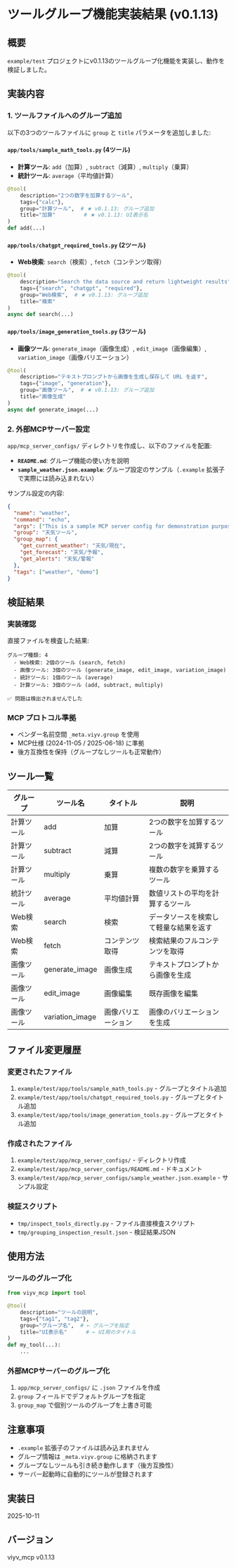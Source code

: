 # ツールグループ機能実装結果 (v0.1.13)

## 概要

`example/test` プロジェクトにv0.1.13のツールグループ化機能を実装し、動作を検証しました。

## 実装内容

### 1. ツールファイルへのグループ追加

以下の3つのツールファイルに `group` と `title` パラメータを追加しました:

#### `app/tools/sample_math_tools.py` (4ツール)
- **計算ツール**: `add`（加算）, `subtract`（減算）, `multiply`（乗算）
- **統計ツール**: `average`（平均値計算）

```python
@tool(
    description="2つの数字を加算するツール",
    tags={"calc"},
    group="計算ツール",  # ★ v0.1.13: グループ追加
    title="加算"         # ★ v0.1.13: UI表示名
)
def add(...)
```

#### `app/tools/chatgpt_required_tools.py` (2ツール)
- **Web検索**: `search`（検索）, `fetch`（コンテンツ取得）

```python
@tool(
    description="Search the data source and return lightweight results",
    tags={"search", "chatgpt", "required"},
    group="Web検索",  # ★ v0.1.13: グループ追加
    title="検索"
)
async def search(...)
```

#### `app/tools/image_generation_tools.py` (3ツール)
- **画像ツール**: `generate_image`（画像生成）, `edit_image`（画像編集）, `variation_image`（画像バリエーション）

```python
@tool(
    description="テキストプロンプトから画像を生成し保存して URL を返す",
    tags={"image", "generation"},
    group="画像ツール",  # ★ v0.1.13: グループ追加
    title="画像生成"
)
async def generate_image(...)
```

### 2. 外部MCPサーバー設定

`app/mcp_server_configs/` ディレクトリを作成し、以下のファイルを配置:

- **`README.md`**: グループ機能の使い方を説明
- **`sample_weather.json.example`**: グループ設定のサンプル（`.example` 拡張子で実際には読み込まれない）

サンプル設定の内容:
```json
{
  "name": "weather",
  "command": "echo",
  "args": ["This is a sample MCP server config for demonstration purposes"],
  "group": "天気ツール",
  "group_map": {
    "get_current_weather": "天気/現在",
    "get_forecast": "天気/予報",
    "get_alerts": "天気/警報"
  },
  "tags": ["weather", "demo"]
}
```

## 検証結果

### 実装確認

直接ファイルを検査した結果:

```
グループ種類: 4
  - Web検索: 2個のツール (search, fetch)
  - 画像ツール: 3個のツール (generate_image, edit_image, variation_image)
  - 統計ツール: 1個のツール (average)
  - 計算ツール: 3個のツール (add, subtract, multiply)

✅ 問題は検出されませんでした
```

### MCP プロトコル準拠

- ベンダー名前空間 `_meta.viyv.group` を使用
- MCP仕様 (2024-11-05 / 2025-06-18) に準拠
- 後方互換性を保持（グループなしツールも正常動作）

## ツール一覧

| グループ | ツール名 | タイトル | 説明 |
|---------|---------|---------|------|
| 計算ツール | add | 加算 | 2つの数字を加算するツール |
| 計算ツール | subtract | 減算 | 2つの数字を減算するツール |
| 計算ツール | multiply | 乗算 | 複数の数字を乗算するツール |
| 統計ツール | average | 平均値計算 | 数値リストの平均を計算するツール |
| Web検索 | search | 検索 | データソースを検索して軽量な結果を返す |
| Web検索 | fetch | コンテンツ取得 | 検索結果のフルコンテンツを取得 |
| 画像ツール | generate_image | 画像生成 | テキストプロンプトから画像を生成 |
| 画像ツール | edit_image | 画像編集 | 既存画像を編集 |
| 画像ツール | variation_image | 画像バリエーション | 画像のバリエーションを生成 |

## ファイル変更履歴

### 変更されたファイル
1. `example/test/app/tools/sample_math_tools.py` - グループとタイトル追加
2. `example/test/app/tools/chatgpt_required_tools.py` - グループとタイトル追加
3. `example/test/app/tools/image_generation_tools.py` - グループとタイトル追加

### 作成されたファイル
1. `example/test/app/mcp_server_configs/` - ディレクトリ作成
2. `example/test/app/mcp_server_configs/README.md` - ドキュメント
3. `example/test/app/mcp_server_configs/sample_weather.json.example` - サンプル設定

### 検証スクリプト
- `tmp/inspect_tools_directly.py` - ファイル直接検査スクリプト
- `tmp/grouping_inspection_result.json` - 検証結果JSON

## 使用方法

### ツールのグループ化

```python
from viyv_mcp import tool

@tool(
    description="ツールの説明",
    tags={"tag1", "tag2"},
    group="グループ名",  # ← グループを指定
    title="UI表示名"      # ← UI用のタイトル
)
def my_tool(...):
    ...
```

### 外部MCPサーバーのグループ化

1. `app/mcp_server_configs/` に `.json` ファイルを作成
2. `group` フィールドでデフォルトグループを指定
3. `group_map` で個別ツールのグループを上書き可能

## 注意事項

- `.example` 拡張子のファイルは読み込まれません
- グループ情報は `_meta.viyv.group` に格納されます
- グループなしツールも引き続き動作します（後方互換性）
- サーバー起動時に自動的にツールが登録されます

## 実装日

2025-10-11

## バージョン

viyv_mcp v0.1.13
